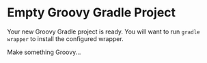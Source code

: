 # Empty Groovy Gradle Project

Your new Groovy Gradle project is ready. You will want to run `gradle wrapper` to install the configured wrapper.

Make something Groovy...
